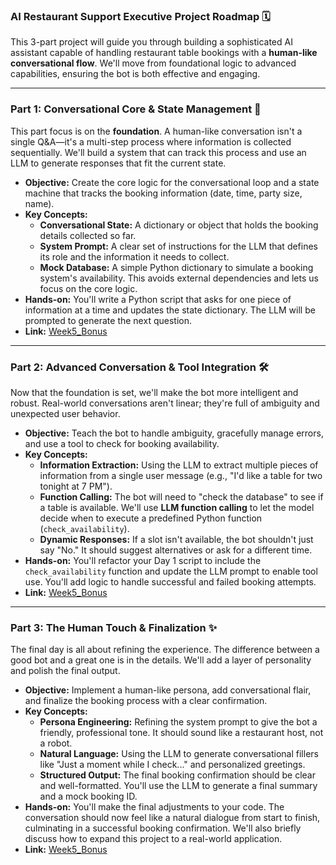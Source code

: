 ### AI Restaurant Support Executive Project Roadmap 🗓️

This 3-part project will guide you through building a sophisticated AI assistant capable of handling restaurant table bookings with a **human-like conversational flow**. We'll move from foundational logic to advanced capabilities, ensuring the bot is both effective and engaging.

***

### Part 1: Conversational Core & State Management 🤖

This part focus is on the **foundation**. A human-like conversation isn't a single Q&A—it's a multi-step process where information is collected sequentially. We'll build a system that can track this process and use an LLM to generate responses that fit the current state.

* **Objective:** Create the core logic for the conversational loop and a state machine that tracks the booking information (date, time, party size, name).
* **Key Concepts:**
    * **Conversational State:** A dictionary or object that holds the booking details collected so far.
    * **System Prompt:** A clear set of instructions for the LLM that defines its role and the information it needs to collect.
    * **Mock Database:** A simple Python dictionary to simulate a booking system's availability. This avoids external dependencies and lets us focus on the core logic.
* **Hands-on:** You'll write a Python script that asks for one piece of information at a time and updates the state dictionary. The LLM will be prompted to generate the next question.
* **Link:** [Week5_Bonus](week5_Bonus/part1.md)
***

### Part 2: Advanced Conversation & Tool Integration 🛠️

Now that the foundation is set, we'll make the bot more intelligent and robust. Real-world conversations aren't linear; they're full of ambiguity and unexpected user behavior.

* **Objective:** Teach the bot to handle ambiguity, gracefully manage errors, and use a tool to check for booking availability.
* **Key Concepts:**
    * **Information Extraction:** Using the LLM to extract multiple pieces of information from a single user message (e.g., "I'd like a table for two tonight at 7 PM").
    * **Function Calling:** The bot will need to "check the database" to see if a table is available. We'll use **LLM function calling** to let the model decide when to execute a predefined Python function (`check_availability`).
    * **Dynamic Responses:** If a slot isn't available, the bot shouldn't just say "No." It should suggest alternatives or ask for a different time.
* **Hands-on:** You'll refactor your Day 1 script to include the `check_availability` function and update the LLM prompt to enable tool use. You'll add logic to handle successful and failed booking attempts. 
* **Link:** [Week5_Bonus](week5_Bonus/part2.md)
***

### Part 3: The Human Touch & Finalization ✨

The final day is all about refining the experience. The difference between a good bot and a great one is in the details. We'll add a layer of personality and polish the final output.

* **Objective:** Implement a human-like persona, add conversational flair, and finalize the booking process with a clear confirmation.
* **Key Concepts:**
    * **Persona Engineering:** Refining the system prompt to give the bot a friendly, professional tone. It should sound like a restaurant host, not a robot.
    * **Natural Language:** Using the LLM to generate conversational fillers like "Just a moment while I check..." and personalized greetings.
    * **Structured Output:** The final booking confirmation should be clear and well-formatted. You'll use the LLM to generate a final summary and a mock booking ID.
* **Hands-on:** You'll make the final adjustments to your code. The conversation should now feel like a natural dialogue from start to finish, culminating in a successful booking confirmation. We'll also briefly discuss how to expand this project to a real-world application.
* **Link:** [Week5_Bonus](week5_Bonus/part3.md)